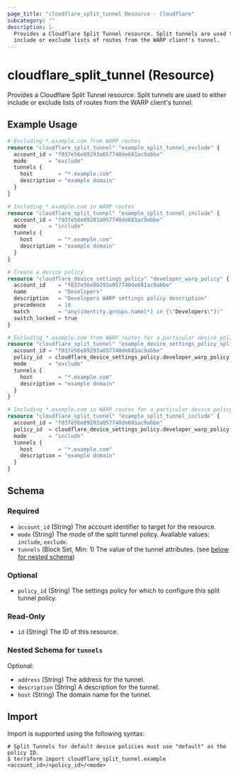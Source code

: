 ```yaml
---
page_title: "cloudflare_split_tunnel Resource - Cloudflare"
subcategory: ""
description: |-
  Provides a Cloudflare Split Tunnel resource. Split tunnels are used to either
  include or exclude lists of routes from the WARP client's tunnel.
---
```


# cloudflare_split_tunnel (Resource)

Provides a Cloudflare Split Tunnel resource. Split tunnels are used to either
include or exclude lists of routes from the WARP client's tunnel.

## Example Usage

```terraform
# Excluding *.example.com from WARP routes
resource "cloudflare_split_tunnel" "example_split_tunnel_exclude" {
  account_id = "f037e56e89293a057740de681ac9abbe"
  mode       = "exclude"
  tunnels {
    host        = "*.example.com"
    description = "example domain"
  }
}

# Including *.example.com in WARP routes
resource "cloudflare_split_tunnel" "example_split_tunnel_include" {
  account_id = "f037e56e89293a057740de681ac9abbe"
  mode       = "include"
  tunnels {
    host        = "*.example.com"
    description = "example domain"
  }
}

# Create a device policy
resource "cloudflare_device_settings_policy" "developer_warp_policy" {
  account_id    = "f037e56e89293a057740de681ac9abbe"
  name          = "Developers"
  description   = "Developers WARP settings policy description"
  precedence    = 10
  match         = "any(identity.groups.name[*] in {\"Developers\"})"
  switch_locked = true
}

# Excluding *.example.com from WARP routes for a particular device policy
resource "cloudflare_split_tunnel" "example_device_settings_policy_split_tunnel_exclude" {
  account_id = "f037e56e89293a057740de681ac9abbe"
  policy_id  = cloudflare_device_settings_policy.developer_warp_policy.id
  mode       = "exclude"
  tunnels {
    host        = "*.example.com"
    description = "example domain"
  }
}

# Including *.example.com in WARP routes for a particular device policy
resource "cloudflare_split_tunnel" "example_split_tunnel_include" {
  account_id = "f037e56e89293a057740de681ac9abbe"
  policy_id  = cloudflare_device_settings_policy.developer_warp_policy.id
  mode       = "include"
  tunnels {
    host        = "*.example.com"
    description = "example domain"
  }
}
```
<!-- schema generated by tfplugindocs -->
## Schema

### Required

- `account_id` (String) The account identifier to target for the resource.
- `mode` (String) The mode of the split tunnel policy. Available values: `include`, `exclude`.
- `tunnels` (Block Set, Min: 1) The value of the tunnel attributes. (see [below for nested schema](#nestedblock--tunnels))

### Optional

- `policy_id` (String) The settings policy for which to configure this split tunnel policy.

### Read-Only

- `id` (String) The ID of this resource.

<a id="nestedblock--tunnels"></a>
### Nested Schema for `tunnels`

Optional:

- `address` (String) The address for the tunnel.
- `description` (String) A description for the tunnel.
- `host` (String) The domain name for the tunnel.

## Import

Import is supported using the following syntax:

```shell
# Split Tunnels for default device policies must use "default" as the policy ID.
$ terraform import cloudflare_split_tunnel.example <account_id>/<policy_id>/<mode>
```
